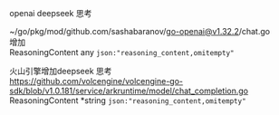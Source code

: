 openai deepseek 思考  

~/go/pkg/mod/github.com/sashabaranov/go-openai@v1.32.2/chat.go  
增加  
ReasoningContent any    `json:"reasoning_content,omitempty"`  

火山引擎增加deepseek 思考  
https://github.com/volcengine/volcengine-go-sdk/blob/v1.0.181/service/arkruntime/model/chat_completion.go  
ReasoningContent *string                       `json:"reasoning_content,omitempty"`  
